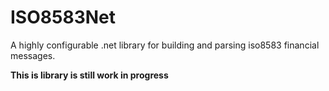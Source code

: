 # **ISO8583Net**

A highly configurable .net library for building and parsing iso8583 financial messages. 

**This is library is still work in progress**